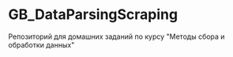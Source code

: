 # GB_DataParsingScraping
Репозиторий для домашних заданий по курсу "Методы сбора и обработки данных"
